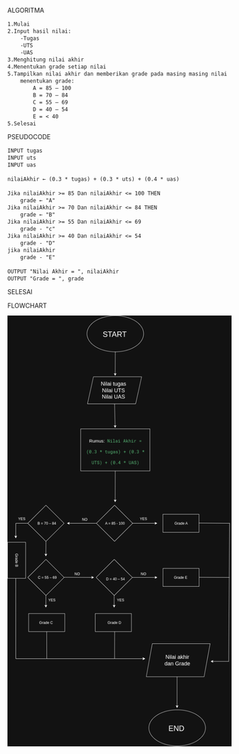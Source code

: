 ALGORITMA

    1.Mulai
    2.Input hasil nilai:
        -Tugas
        -UTS    
        -UAS
    3.Menghitung nilai akhir
    4.Menentukan grade setiap nilai
    5.Tampilkan nilai akhir dan memberikan grade pada masing masing nilai
        menentukan grade:
            A = 85 – 100
            B = 70 – 84
            C = 55 – 69
            D = 40 – 54 
            E = < 40
    5.Selesai

PSEUDOCODE

    INPUT tugas
    INPUT uts
    INPUT uas

    nilaiAkhir ← (0.3 * tugas) + (0.3 * uts) + (0.4 * uas)

    Jika nilaiAkhir >= 85 Dan nilaiAkhir <= 100 THEN
        grade ← "A"
    Jika nilaiAkhir >= 70 Dan nilaiAkhir <= 84 THEN
        grade ← "B"
    Jika nilaiAkhir >= 55 Dan nilaiAkhir <= 69
        grade - "c"
    Jika nilaiAkhir >= 40 Dan nilaiAkhir <= 54
        grade - "D"
    jika nilaiAkhir 
        grade - "E"
        
    OUTPUT "Nilai Akhir = ", nilaiAkhir
    OUTPUT "Grade = ", grade
SELESAI


FLOWCHART

![nilaiAkhir](Flowchart1.drawio.png)